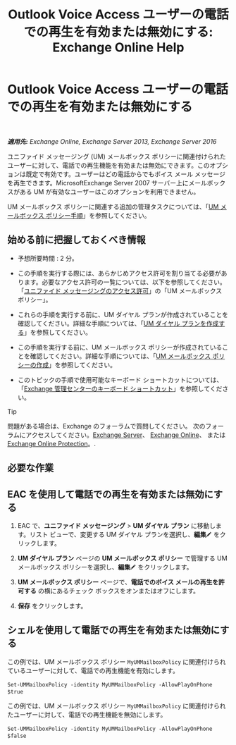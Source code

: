 ﻿---
title: 'Outlook Voice Access ユーザーの電話での再生を有効または無効にする: Exchange Online Help'
TOCTitle: Outlook Voice Access ユーザーの電話での再生を有効または無効にする
ms:assetid: d3281a97-6fc6-42a3-855f-1af1184a644a
ms:mtpsurl: https://technet.microsoft.com/ja-jp/library/Dd351161(v=EXCHG.150)
ms:contentKeyID: 52057522
ms.date: 05/22/2018
mtps_version: v=EXCHG.150
ms.translationtype: HT
---

# Outlook Voice Access ユーザーの電話での再生を有効または無効にする

 

_**適用先:** Exchange Online, Exchange Server 2013, Exchange Server 2016_

ユニファイド メッセージング (UM) メールボックス ポリシーに関連付けられたユーザーに対して、電話での再生機能を有効または無効にできます。このオプションは既定で有効です。ユーザーはどの電話からでもボイス メール メッセージを再生できます。MicrosoftExchange Server 2007 サーバー上にメールボックスがある UM が有効なユーザーはこのオプションを利用できません。

UM メールボックス ポリシーに関連する追加の管理タスクについては、「[UM メールボックス ポリシー手順](um-mailbox-policy-procedures-exchange-2013-help.md)」を参照してください。

## 始める前に把握しておくべき情報

  - 予想所要時間 : 2 分。

  - この手順を実行する際には、あらかじめアクセス許可を割り当てる必要があります。必要なアクセス許可の一覧については、以下を参照してください。「[ユニファイド メッセージングのアクセス許可](unified-messaging-permissions-exchange-2013-help.md)」の「UM メールボックス ポリシー」。

  - これらの手順を実行する前に、UM ダイヤル プランが作成されていることを確認してください。詳細な手順については、「[UM ダイヤル プランを作成する](create-a-um-dial-plan-exchange-2013-help.md)」を参照してください。

  - この手順を実行する前に、UM メールボックス ポリシーが作成されていることを確認してください。詳細な手順については、「[UM メールボックス ポリシーの作成](create-a-um-mailbox-policy-exchange-2013-help.md)」を参照してください。

  - このトピックの手順で使用可能なキーボード ショートカットについては、「[Exchange 管理センターのキーボード ショートカット](keyboard-shortcuts-in-the-exchange-admin-center-exchange-online-protection-help.md)」を参照してください。


> [!TIP]
> 問題がある場合は、Exchange のフォーラムで質問してください。 次のフォーラムにアクセスしてください。<A href="https://go.microsoft.com/fwlink/p/?linkid=60612">Exchange Server</A>、 <A href="https://go.microsoft.com/fwlink/p/?linkid=267542">Exchange Online</A>、 または <A href="https://go.microsoft.com/fwlink/p/?linkid=285351">Exchange Online Protection</A>。.



## 必要な作業

## EAC を使用して電話での再生を有効または無効にする

1.  EAC で、<strong>ユニファイド メッセージング</strong> \> <strong>UM ダイヤル プラン</strong> に移動します。リスト ビューで、変更する UM ダイヤル プランを選択し、<strong>編集</strong>![編集アイコン](images/Bb124582.6f53ccb2-1f13-4c02-bea0-30690e6ea71d(EXCHG.150).gif "編集アイコン") をクリックします。

2.  <strong>UM ダイヤル プラン</strong> ページの <strong>UM メールボックス ポリシー</strong> で管理する UM メールボックス ポリシーを選択し、<strong>編集</strong>![編集アイコン](images/Bb124582.6f53ccb2-1f13-4c02-bea0-30690e6ea71d(EXCHG.150).gif "編集アイコン") をクリックします。

3.  <strong>UM メールボックス ポリシー</strong> ページで、<strong>電話でのボイス メールの再生を許可する</strong> の横にあるチェック ボックスをオンまたはオフにします。

4.  <strong>保存</strong> をクリックします。

## シェルを使用して電話での再生を有効または無効にする

この例では、UM メールボックス ポリシー `MyUMMailboxPolicy` に関連付けられているユーザーに対して、電話での再生機能を有効にします。

    Set-UMMailboxPolicy -identity MyUMMailboxPolicy -AllowPlayOnPhone $true

この例では、UM メールボックス ポリシー `MyUMMailboxPolicy` に関連付けられたユーザーに対して、電話での再生機能を無効にします。

    Set-UMMailboxPolicy -identity MyUMMailboxPolicy -AllowPlayOnPhone $false

